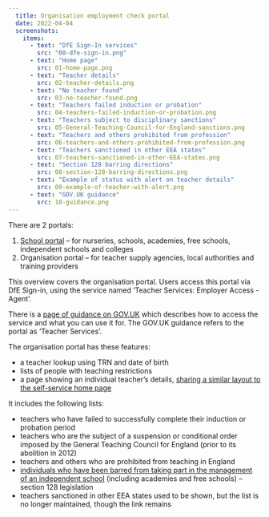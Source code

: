 ```yaml
---
  title: Organisation employment check portal
  date: 2022-04-04
  screenshots:
    items:
      - text: "DfE Sign-In services"
        src: "00-dfe-sign-in.png"
      - text: "Home page"
        src: 01-home-page.png
      - text: "Teacher details"
        src: 02-teacher-details.png
      - text: "No teacher found"
        src: 03-no-teacher-found.png
      - text: "Teachers failed induction or probation"
        src: 04-teachers-failed-induction-or-probation.png
      - text: "Teachers subject to disciplinary sanctions"
        src: 05-General-Teaching-Council-for-England-sanctions.png
      - text: "Teachers and others prohibited from profession"
        src: 06-teachers-and-others-prohibited-from-profession.png
      - text: "Teachers sanctioned in other EEA states"
        src: 07-teachers-sanctioned-in-other-EEA-states.png
      - text: "Section 128 barring directions"
        src: 08-section-128-barring-directions.png
      - text: "Example of status with alert on teacher details"
        src: 09-example-of-teacher-with-alert.png
      - text: "GOV.UK guidance"
        src: 10-guidance.png
---
```


There are 2 portals:

1. [School portal](/check-the-record-of-a-teacher/school-overview/) – for nurseries, schools, academies, free schools, independent schools and colleges
2. Organisation portal – for teacher supply agencies, local authorities and training providers

This overview covers the organisation portal. Users access this portal via DfE Sign-in, using the service named ‘Teacher Services: Employer Access - Agent’.

There is a [page of guidance on GOV.UK](https://www.gov.uk/guidance/teacher-status-checks-information-for-employers) which describes how to access the service and what you can use it for. The GOV.UK guidance refers to the portal as ‘Teacher Services’.

The organisation portal has these features:

- a teacher lookup using TRN and date of birth
- lists of people with teaching restrictions
- a page showing an individual teacher’s details, [sharing a similar layout to the self-service home page](/overview/#signed-in-home-page)

It includes the following lists:

- teachers who have failed to successfully complete their induction or probation period
- teachers who are the subject of a suspension or conditional order imposed by the General Teaching Council for England (prior to its abolition in 2012)
- teachers and others who are prohibited from teaching in England
- [individuals who have been barred from taking part in the management of an independent school](https://www.gov.uk/government/publications/barring-unsuitable-individuals-from-managing-independent-schools) (including academies and free schools) – section 128 legislation
- teachers sanctioned in other EEA states used to be shown, but the list is no longer maintained, though the link remains
